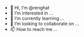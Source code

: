 - 👋 Hi, I’m @renghat
- 👀 I’m interested in ...
- 🌱 I’m currently learning ...
- 💞️ I’m looking to collaborate on ...
- 📫 How to reach me ...

<!---
renghat/renghat is a ✨ special ✨ repository because its `README.md` (this file) appears on your GitHub profile.
You can click the Preview link to take a look at your changes.
--->
